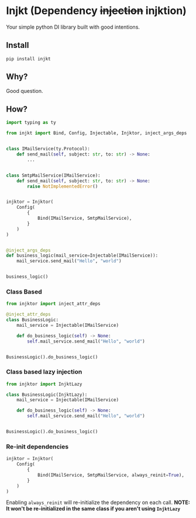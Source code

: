 # Injkt (Dependency ~~injection~~ injktion)

Your simple python DI library built with good intentions.

## Install

```shell
pip install injkt
```

## Why?

Good question.

## How?

```python
import typing as ty

from injkt import Bind, Config, Injectable, Injktor, inject_args_deps


class IMailService(ty.Protocol):
    def send_mail(self, subject: str, to: str) -> None:
        ...


class SmtpMailService(IMailService):
    def send_mail(self, subject: str, to: str) -> None:
        raise NotImplementedError()


injktor = Injktor(
    Config(
        {
            Bind(IMailService, SmtpMailService),
        }
    )
)


@inject_args_deps
def business_logic(mail_service=Injectable(IMailService)):
    mail_service.send_mail("Hello", "world")


business_logic()
```

### Class Based

```python
from injktor import inject_attr_deps

@inject_attr_deps
class BusinessLogic:
    mail_service = Injectable(IMailService)

    def do_business_logic(self) -> None:
        self.mail_service.send_mail("Hello", "world")


BusinessLogic().do_business_logic()
```

### Class based lazy injection

```python
from injktor import InjktLazy

class BusinessLogic(InjktLazy):
    mail_service = Injectable(IMailService)

    def do_business_logic(self) -> None:
        self.mail_service.send_mail("Hello", "world")


BusinessLogic().do_business_logic()
```

### Re-init dependencies

```python
injktor = Injktor(
    Config(
        {
            Bind(IMailService, SmtpMailService, always_reinit=True),
        }
    )
)
```

Enabling `always_reinit` will re-initialize the dependency on each call.
**NOTE: It won't be re-initialized in the same class if you aren't using `InjktLazy`**
